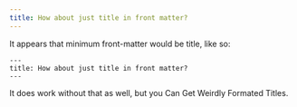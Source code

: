```yaml
---
title: How about just title in front matter?
---
```

It appears that minimum front-matter would be title, like so:

    ---
    title: How about just title in front matter?
    ---

It does work without that as well, but you Can Get Weirdly Formated Titles.


